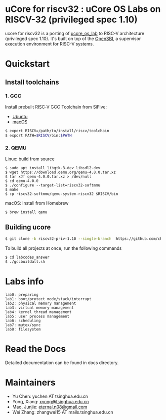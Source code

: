 # uCore for riscv32 : uCore OS Labs on RISCV-32 (privileged spec 1.10)

ucore for riscv32 is a porting of [ucore_os_lab](https://github.com/chyyuu/ucore_os_lab.git) to RISC-V architecture (privileged spec 1.10). It's built on top of the [OpenSBI](https://github.com/riscv/opensbi), a supervisor execution environment for RISC-V systems.

# Quickstart

## Install toolchains

### 1. GCC

Install prebuilt RISC‑V
GCC Toolchain from SiFive:
* [Ubuntu](https://static.dev.sifive.com/dev-tools/riscv64-unknown-elf-gcc-8.2.0-2019.05.3-x86_64-linux-ubuntu14.tar.gz)
* [macOS](https://static.dev.sifive.com/dev-tools/riscv64-unknown-elf-gcc-8.2.0-2019.05.3-x86_64-apple-darwin.tar.gz)

```bash
$ export RISCV=/path/to/install/riscv/toolchain
$ export PATH=$RISCV/bin:$PATH
```

### 2. QEMU

Linux: build from source

```shell
$ sudo apt install libgtk-3-dev libsdl2-dev
$ wget https://download.qemu.org/qemu-4.0.0.tar.xz 
$ tar xJf qemu-4.0.0.tar.xz > /dev/null
$ cd qemu-4.0.0
$ ./configure --target-list=riscv32-softmmu
$ make
$ cp riscv32-softmmu/qemu-system-riscv32 $RISCV/bin
```
macOS: install from Homebrew
```shell
$ brew install qemu
```

## Building ucore

```bash
$ git clone -b riscv32-priv-1.10 --single-branch  https://github.com/chyyuu/ucore_os_lab
```

To build all projects at once, run the following commands

```bash
$ cd labcodes_answer
$ ./gccbuildall.sh
```

# Labs info
```
lab0: preparing
lab1: boot/protect mode/stack/interrupt
lab2: physical memory management
lab3: virtual memory management
lab4: kernel thread management
lab5: user process management
lab6: scheduling
lab7: mutex/sync
lab8: filesystem
```

# Read the Docs

Detailed documentation can be found in docs directory.

# Maintainers
- Yu Chen: yuchen AT tsinghua.edu.cn
- Yong, Xiang: xyong@tsinghua.edu.cn
- Mao, Junjie: eternal.n08@gmail.com
- Wei Zhang:  zhangwei15 AT mails.tsinghua.edu.cn

